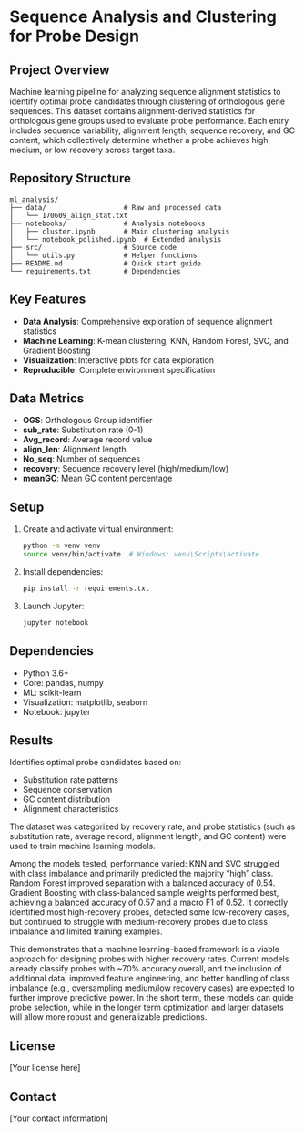 # Sequence Analysis and Clustering for Probe Design

## Project Overview
Machine learning pipeline for analyzing sequence alignment statistics to identify optimal probe candidates through clustering of orthologous gene sequences. This dataset contains alignment-derived statistics for orthologous gene groups used to evaluate probe performance. Each entry includes sequence variability, alignment length, sequence recovery, and GC content, which collectively determine whether a probe achieves high, medium, or low recovery across target taxa.

## Repository Structure
```
ml_analysis/
├── data/                   # Raw and processed data
│   └── 170609_align_stat.txt
├── notebooks/              # Analysis notebooks
│   ├── cluster.ipynb       # Main clustering analysis
│   └── notebook_polished.ipynb  # Extended analysis
├── src/                    # Source code
│   └── utils.py            # Helper functions
├── README.md               # Quick start guide
└── requirements.txt        # Dependencies
```

## Key Features
- **Data Analysis**: Comprehensive exploration of sequence alignment statistics
- **Machine Learning**: K-mean clustering, KNN, Random Forest, SVC, and Gradient Boosting
- **Visualization**: Interactive plots for data exploration
- **Reproducible**: Complete environment specification

## Data Metrics
- **OGS**: Orthologous Group identifier
- **sub_rate**: Substitution rate (0-1)
- **Avg_record**: Average record value
- **align_len**: Alignment length
- **No_seq**: Number of sequences
- **recovery**: Sequence recovery level (high/medium/low)
- **meanGC**: Mean GC content percentage

## Setup
1. Create and activate virtual environment:
   ```bash
   python -m venv venv
   source venv/bin/activate  # Windows: venv\Scripts\activate
   ```
2. Install dependencies:
   ```bash
   pip install -r requirements.txt
   ```
3. Launch Jupyter:
   ```bash
   jupyter notebook
   ```

## Dependencies
- Python 3.6+
- Core: pandas, numpy
- ML: scikit-learn
- Visualization: matplotlib, seaborn
- Notebook: jupyter

## Results
Identifies optimal probe candidates based on:
- Substitution rate patterns
- Sequence conservation
- GC content distribution
- Alignment characteristics

The dataset was categorized by recovery rate, and probe statistics (such as substitution rate, average record, alignment length, and GC content) were used to train machine learning models.

Among the models tested, performance varied: KNN and SVC struggled with class imbalance and primarily predicted the majority “high” class. Random Forest improved separation with a balanced accuracy of 0.54. Gradient Boosting with class-balanced sample weights performed best, achieving a balanced accuracy of 0.57 and a macro F1 of 0.52. It correctly identified most high-recovery probes, detected some low-recovery cases, but continued to struggle with medium-recovery probes due to class imbalance and limited training examples.

This demonstrates that a machine learning–based framework is a viable approach for designing probes with higher recovery rates. Current models already classify probes with ~70% accuracy overall, and the inclusion of additional data, improved feature engineering, and better handling of class imbalance (e.g., oversampling medium/low recovery cases) are expected to further improve predictive power. In the short term, these models can guide probe selection, while in the longer term optimization and larger datasets will allow more robust and generalizable predictions.

## License
[Your license here]

## Contact
[Your contact information]
